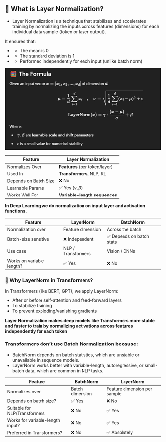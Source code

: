 ## 🧠 What is Layer Normalization?
* Layer Normalization is a technique that stabilizes and accelerates training by normalizing the inputs across features (dimensions) for each individual data sample (token or layer output).

It ensures that:
- - The mean is 0
- - The standard deviation is 1
- - Performed independently for each input (unlike batch norm)

![alt text](image-8.png)

| Feature               | Layer Normalization            |
| --------------------- | ------------------------------ |
| Normalizes Over       | **Features** (per token/layer) |
| Used In               | **Transformers**, NLP, RL      |
| Depends on Batch Size | ❌ No                           |
| Learnable Params      | ✅ Yes ($\gamma, \beta$)        |
| Works Well For        | **Variable-length sequences**  |

**In Deep Learning we do normalization on input layer and activation functions.**

| Feature                   | **LayerNorm**      | **BatchNorm**            |
| ------------------------- | ------------------ | ------------------------ |
| Normalization over        | Feature dimension  | Across the batch         |
| Batch-size sensitive      | ❌ Independent      | ✅ Depends on batch stats |
| Use case                  | NLP / Transformers | Vision / CNNs            |
| Works on variable length? | ✅ Yes              | ❌ No                     |

### 🤖 Why LayerNorm in Transformers?
In Transformers (like BERT, GPT), we apply LayerNorm:
- After or before self-attention and feed-forward layers
- To stabilize training
- To prevent exploding/vanishing gradients

**Layer Normalization makes deep models like Transformers more stable and faster to train by normalizing activations across features independently for each token**


### Transformers don’t use Batch Normalization because:
* BatchNorm depends on batch statistics, which are unstable or unavailable in sequence models.
* LayerNorm works better with variable-length, autoregressive, or small-batch data, which are common in NLP tasks.

| Feature                          | BatchNorm       | LayerNorm                    |
| -------------------------------- | --------------- | ---------------------------- |
| Normalizes over                  | Batch dimension | Feature dimension per sample |
| Depends on batch size?           | ✅ Yes           | ❌ No                         |
| Suitable for NLP/Transformers    | ❌ No            | ✅ Yes                        |
| Works for variable-length input? | ❌ No            | ✅ Yes                        |
| Preferred in Transformers?       | ❌ No            | ✅ Absolutely                 |
